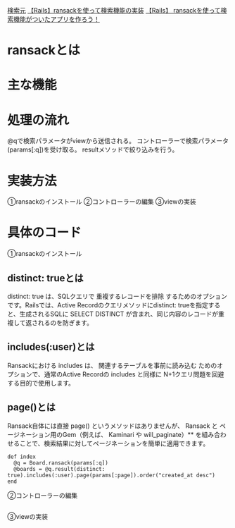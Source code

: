 
[検索元](https://www.google.com/search?q=%E6%A4%9C%E7%B4%A2%E6%A9%9F%E8%83%BD%E3%80%80rails%E3%80%80ransack&client=firefox-b-d&sca_esv=a7c8b91352f94de3&sxsrf=ADLYWIJ9LfcTW4LguCr2dwVqStTZ1K8pLQ%3A1732695355774&ei=O9VGZ8_2Lpyl2roPl7uYyQc&ved=0ahUKEwiPgL2ZifyJAxWcklYBHZcdJnkQ4dUDCA8&uact=5&oq=%E6%A4%9C%E7%B4%A2%E6%A9%9F%E8%83%BD%E3%80%80rails%E3%80%80ransack&gs_lp=Egxnd3Mtd2l6LXNlcnAiHuaknOe0ouapn-iDveOAgHJhaWxz44CAcmFuc2FjazIGEAAYCBgeMggQABiABBiiBDIIEAAYgAQYogQyCBAAGIAEGKIESPEPUNUBWJ8OcAF4AZABAJgB9AGgAc0MqgEFMC4yLja4AQPIAQD4AQGYAgmgAuYMwgIKEAAYsAMY1gQYR8ICBBAAGB7CAggQABiiBBiJBZgDAIgGAZAGCpIHBTEuMi42oAfdEg&sclient=gws-wiz-serp)
[【Rails】ransackを使って検索機能の実装](https://qiita.com/mmaumtjgj/items/8731a70b3f328770867c)
[【Rails】 ransackを使って検索機能がついたアプリを作ろう！](https://pikawaka.com/rails/ransack)

# ransackとは
# 主な機能

# 処理の流れ
@qで検索パラメータがviewから送信される。
コントローラーで検索パラメータ(params[:q])を受け取る。
resultメソッドで絞り込みを行う。

# 実装方法
①ransackのインストール
②コントローラーの編集
③viewの実装

# 具体のコード

①ransackのインストール

## distinct: trueとは
distinct: true は、SQLクエリで 重複するレコードを排除 するためのオプションです。Railsでは、Active Recordのクエリメソッドにdistinct: trueを指定すると、生成されるSQLに SELECT DISTINCT が含まれ、同じ内容のレコードが重複して返されるのを防ぎます。

## includes(:user)とは
Ransackにおける includes は、 関連するテーブルを事前に読み込む ためのオプションで、通常のActive Recordの includes と同様に N+1クエリ問題を回避 する目的で使用します。

## page()とは
Ransack自体には直接 page() というメソッドはありませんが、 Ransack と ページネーション用のGem（例えば、 Kaminari や will_paginate）** を組み合わせることで、検索結果に対してページネーションを簡単に適用できます。

```
def index
  @q = Board.ransack(params[:q])
  @boards = @q.result(distinct: true).includes(:user).page(params[:page]).order("created_at desc")
end
```

②コントローラーの編集

```

```

③viewの実装

```

```
